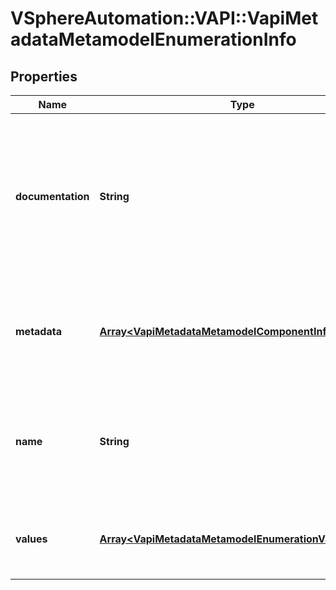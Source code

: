 # VSphereAutomation::VAPI::VapiMetadataMetamodelEnumerationInfo

## Properties
Name | Type | Description | Notes
------------ | ------------- | ------------- | -------------
**documentation** | **String** | English language documentation for an enumeration element. It can contain HTML markup and Javadoc tags. The first sentence of the enumeration documentation is a complete sentence that identifies the enumeration by name and summarizes the purpose of the enumeration. The documentation describes the context in which the enumeration is used. &lt;p&gt; The documentation also contains references to the context in which the enumeration is used. But if the enumeration is used in many contexts, the references may not be present. | 
**metadata** | [**Array&lt;VapiMetadataMetamodelComponentInfoMetadata&gt;**](VapiMetadataMetamodelComponentInfoMetadata.md) | Generic metadata elements for an enumeration element. The key in the {@term map} is the name of the metadata element and the value is the data associated with that metadata element. &lt;p&gt; The {@link vapi.metadata.metamodel.MetadataIdentifier} contains possible string values for keys in the {@term map}. | 
**name** | **String** | Dot separated name of the enumeration element. The segments in the name reflect the organization of the APIs. The format of each segment is lower case with underscores. Each underscore represents a word boundary. If there are acronyms in the word, the capitalization is preserved. This format makes it easy to translate the segment into a different naming convention. | 
**values** | [**Array&lt;VapiMetadataMetamodelEnumerationValueInfo&gt;**](VapiMetadataMetamodelEnumerationValueInfo.md) | Metamodel information of all the enumeration value elements contained in this enumeration element. The order of the enumeration value elements in the list is same as the order in which they are defined in the interface definition file. | 


